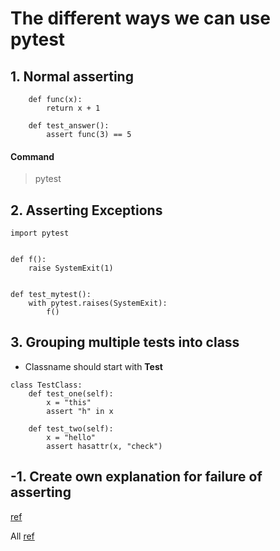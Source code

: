 # The different ways we can use pytest

## 1. Normal asserting

```
	def func(x):
	    return x + 1

	def test_answer():
	    assert func(3) == 5
```

#### Command
> pytest


## 2. Asserting Exceptions

```
import pytest


def f():
    raise SystemExit(1)


def test_mytest():
    with pytest.raises(SystemExit):
        f()
```

## 3. Grouping multiple tests into class

- Classname should start with __Test__

```
class TestClass:
    def test_one(self):
        x = "this"
        assert "h" in x

    def test_two(self):
        x = "hello"
        assert hasattr(x, "check")
```


## -1. Create own explanation for failure of asserting
[ref](https://docs.pytest.org/en/6.2.x/assert.html#defining-your-own-explanation-for-failed-assertions)


All [ref](https://docs.pytest.org/en/6.2.x/getting-started.html#group-multiple-tests-in-a-class)



